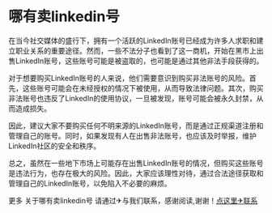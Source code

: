 # 哪有卖linkedin号

在当今社交媒体的盛行下，拥有一个活跃的LinkedIn账号已经成为许多人求职和建立职业关系的重要途径。然而，一些不法分子也看到了这一商机，开始在黑市上出售LinkedIn账号，这些账号可能是被盗取的，也可能是通过其他非法手段获得的。

对于想要购买LinkedIn账号的人来说，他们需要意识到购买非法账号的风险。首先，这些账号可能会在未经授权的情况下被使用，从而导致法律问题。其次，购买非法账号也违反了LinkedIn的使用协议，一旦被发现，账号可能会被永久封禁，从而造成损失。

因此，建议大家不要购买任何不明来源的LinkedIn账号，而是通过正规渠道注册和管理自己的账号。同时，如果发现有人在出售非法账号，也应该及时举报，维护LinkedIn社区的安全和秩序。

总之，虽然在一些地下市场上可能存在出售LinkedIn账号的情况，但购买这些账号是违法行为，也存在极大的风险。因此，大家应该理性对待，通过合法途径获取和管理自己的LinkedIn账号，以免陷入不必要的麻烦。

更多 关于哪有卖linkedin号 请通过✈与我们联系，感谢阅读,谢谢！[点这里✈联系](https://d.k02.cc)